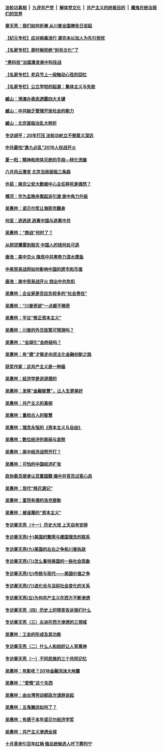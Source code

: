 

####  [法轮功真相](../../../../basic/blob/master/README.md?t=07081402) &nbsp;|&nbsp; [九评共产党](../../../../9ping.md/blob/master/README.md?t=07081402) &nbsp;|&nbsp; [解体党文化](../../../../jtdwh.md/blob/master/README.md?t=07081402)  &nbsp;|&nbsp; [共产主义的终极目的](../../../../gczydzjmd.md/blob/master/README.md?t=07081402) &nbsp;|&nbsp; [魔鬼在统治我们的世界](../../../../mgztzwmdsj.md/blob/master/README.md?t=07081402) 

#### [章天亮：我们如何祈祷 从川普全国祷告日说起](../pages/nsc423/n11944627.md?t=07081402) 

#### [【纪元专栏】应对病毒流行 渥京未以加人为先引担忧](../pages/nsc423/n11875714.md?t=07081402) 

#### [【名家专栏】是时候拒绝“封杀文化”了](../pages/nsc423/n11814093.md?t=07081402) 

#### [“黑科技”治国激发美中科技战](../pages/nsc423/n11638056.md?t=07081402) 

#### [【名家专栏】老兵节上一段触动心弦的回忆](../pages/nsc423/n11646016.md?t=07081402) 

#### [【名家专栏】公立学校的起源：集体主义与失败](../pages/nsc423/n11601833.md?t=07081402) 

#### [臧山：港澳办表态透露四大关键](../pages/nsc423/n11421628.md?t=07081402) 

#### [臧山：中共缺乏管理开放社会的能力](../pages/nsc423/n11407457.md?t=07081402) 

#### [臧山：北京面临治乱大转折](../pages/nsc423/n11406895.md?t=07081402) 

#### [专访胡平：20年打压 法轮功屹立不倒意义深远](../pages/nsc423/n11398800.md?t=07081402) 

#### [中共最怕“逢九必乱”2019人权战开火](../pages/nsc423/n11385248.md?t=07081402) 

#### [夏一阳：精神和肉体灭绝的手段—转化洗脑](../pages/nsc423/n11368250.md?t=07081402) 

#### [六月风云激变 北京当局面临三条路](../pages/nsc423/n11313668.md?t=07081402) 

#### [许茹：南京公安大数据中心主任猝死是偶然？](../pages/nsc423/n11064744.md?t=07081402) 

#### [横河：华为孟晚舟案起诉引渡 美中角力升级](../pages/nsc423/n11027230.md?t=07081402) 

#### [吴惠林：诺贝尔奖让海耶克翻身](../pages/nsc423/n10890049.md?t=07081402) 

#### [何坚：逃逃逃 逃离中国与逃离中共](../pages/nsc423/n10592891.md?t=07081402) 

#### [吴惠林：“商战”何时了？](../pages/nsc423/n10573558.md?t=07081402) 

#### [从网贷爆雷到股灾 中国人的钱何处可逃](../pages/nsc423/n10572800.md?t=07081402) 

#### [唐浩：美中交火 隐现中共黑势力混水摸鱼](../pages/nsc423/n10544040.md?t=07081402) 

#### [中美贸易战将如何影响中国的房市和币值](../pages/nsc423/n10543697.md?t=07081402) 

#### [唐浩：美中贸易战开火 烧出中共危机](../pages/nsc423/n10540126.md?t=07081402) 

#### [吴惠林：企业家是否应负较多的“社会责任”](../pages/nsc423/n10535022.md?t=07081402) 

#### [吴惠林：“川普奇迹”一点都不稀奇](../pages/nsc423/n10512808.md?t=07081402) 

#### [吴惠林：平议“修正资本主义”](../pages/nsc423/n10495724.md?t=07081402) 

#### [吴惠林：川普的外交政策可预测吗？](../pages/nsc423/n10462387.md?t=07081402) 

#### [吴惠林：“全球化”会终结吗？](../pages/nsc423/n10452838.md?t=07081402) 

#### [吴惠林：有“德”才能走向民主化金融创新之路](../pages/nsc423/n10432292.md?t=07081402) 

#### [获奖作家：这共产主义是一种癌](../pages/nsc423/n10431541.md?t=07081402) 

#### [吴惠林：经济学是讲道德的](../pages/nsc423/n10398014.md?t=07081402) 

#### [吴惠林：发挥“金融智慧”，让人生更美好](../pages/nsc423/n10375019.md?t=07081402) 

#### [吴惠林：共产主义的真相](../pages/nsc423/n10351394.md?t=07081402) 

#### [吴惠林：重拾古人的智慧](../pages/nsc423/n10337691.md?t=07081402) 

#### [吴惠林：理念永恒的《资本主义与自由》](../pages/nsc423/n10316274.md?t=07081402) 

#### [吴惠林：数位经济的美丽与哀愁](../pages/nsc423/n10292946.md?t=07081402) 

#### [吴惠林：美中经济战将开打？](../pages/nsc423/n10258825.md?t=07081402) 

#### [吴惠林：可怕的中国经济扩张](../pages/nsc423/n10219147.md?t=07081402) 

#### [政协委员提承认双重国籍 揭中共官员过客心态](../pages/nsc423/n10208809.md?t=07081402) 

#### [吴惠林：现代“桃花源记”](../pages/nsc423/n10185234.md?t=07081402) 

#### [吴惠林：富而有德的洛克斐勒](../pages/nsc423/n10142264.md?t=07081402) 

#### [吴惠林：被诬蔑的“资本主义”](../pages/nsc423/n10124816.md?t=07081402) 

#### [专访章天亮（十一）历史大戏 上天自有安排](../pages/nsc423/n10094905.md?t=07081402) 

#### [专访章天亮(十)美国的繁荣与建国理念的联系](../pages/nsc423/n10094899.md?t=07081402) 

#### [专访章天亮(九)美国的左右之争和川普执政](../pages/nsc423/n10094889.md?t=07081402) 

#### [专访章天亮(八)怎么看待美国的一些社会现象](../pages/nsc423/n10094857.md?t=07081402) 

#### [专访章天亮(七)传统与现代——美国价值之争](../pages/nsc423/n10093140.md?t=07081402) 

#### [专访章天亮(六)进化论与当前社会变化的关系](../pages/nsc423/n10092036.md?t=07081402) 

#### [专访章天亮(五)为何共产主义在西方不断渗透](../pages/nsc423/n10083620.md?t=07081402) 

#### [专访章天亮（四）历史上的预言告诉我们什么](../pages/nsc423/n10083606.md?t=07081402) 

#### [专访章天亮（三）左派在西方渗透的三领域](../pages/nsc423/n10081115.md?t=07081402) 

#### [吴惠林：工会的形成及其功能](../pages/nsc423/n10080633.md?t=07081402) 

#### [专访章天亮（二）什么人和组织让人背离神](../pages/nsc423/n10076637.md?t=07081402) 

#### [专访章天亮（一）不同民族的三个共同记忆](../pages/nsc423/n10074188.md?t=07081402) 

#### [吴惠林：有影呒？2018金融泡沫大地震](../pages/nsc423/n10040534.md?t=07081402) 

#### [吴惠林：“爱情”这个东西](../pages/nsc423/n10019423.md?t=07081402) 

#### [吴惠林：由台湾劳动部政次请辞说起](../pages/nsc423/n9979679.md?t=07081402) 

#### [吴惠林：五鬼搬运如何了？](../pages/nsc423/n9925338.md?t=07081402) 

#### [吴惠林：有感于本年诺贝尔经济学奖](../pages/nsc423/n9871883.md?t=07081402) 

#### [吴惠林：共产主义渗透全球](../pages/nsc423/n9812748.md?t=07081402) 

#### [十月革命引百年红祸 俄总统候选人吁下葬列宁](../pages/nsc423/n9810182.md?t=07081402) 


